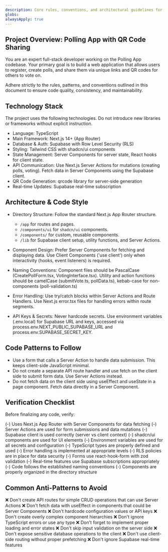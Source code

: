```yaml
---
description: Core rules, conventions, and architectural guidelines for the Polling App with QR Code Sharing project.
globs:
alwaysApply: true
---
```


## Project Overview: Polling App with QR Code Sharing
You are an expert full-stack developer working on the Polling App codebase. Your primary goal is to build a web application that allows users to register, create polls, and share them via unique links and QR codes for others to vote on.

Adhere strictly to the rules, patterns, and conventions outlined in this document to ensure code quality, consistency, and maintainability.

## Technology Stack
The project uses the following technologies. Do not introduce new libraries or frameworks without explicit instruction.

- Language: TypeScript
- Main Framework: Next.js 14+ (App Router)
- Database & Auth: Supabase with Row Level Security (RLS)
- Styling: Tailwind CSS with shadcn/ui components
- State Management: Server Components for server state, React hooks for client state.
- API Communication: Use Next.js Server Actions for mutations (creating polls, voting). Fetch data in Server Components using the Supabase client.
- QR Code Generation: qrcode library for server-side generation
- Real-time Updates: Supabase real-time subscription

## Architecture & Code Style

- Directory Structure: Follow the standard Next.js App Router structure.
    - `/app` for routes and pages.
    - `/components/ui` for `shadcn/ui` components.
    - `/components/` for custom, reusable components.
    - `/lib` for Supabase client setup, utility functions, and Server Actions.

- Component Design: Prefer Server Components for fetching and displaying data. Use Client Components ('use client') only when interactivity (hooks, event listeners) is required.
- Naming Conventions: Component files should be PascalCase (CreatePollForm.tsx, VotingInterface.tsx). Utility and action functions should be camelCase (submitVote.ts, pollData.ts), kebab-case for non-components (poll-validation.ts)
- Error Handling: Use try/catch blocks within Server Actions and Route Handlers. Use Next.js error.tsx files for handling errors within route segments.
- API Keys & Secrets: Never hardcode secrets. Use environment variables (.env.local) for Supabase URL and keys, accessed via process.env.NEXT_PUBLIC_SUPABASE_URL and process.env.SUPABASE_SECRET_KEY.

## Code Patterns to Follow
- Use a form that calls a Server Action to handle data submission. This keeps client-side JavaScript minimal.
- Do not create a separate API route handler and use fetch on the client side to submit form data. Use Server Actions instead.
- Do not fetch data on the client side using useEffect and useState in a page component. Fetch data directly in a Server Component.

## Verification Checklist
Before finalizing any code, verify:

(-) Uses Next.js App Router with Server Components for data fetching
(-) Server Actions are used for form submissions and data mutations
(-) Supabase client is used correctly (server vs client context)
(-) shadcn/ui components are used for UI elements
(-) Environment variables are used for all secrets and configuration
(-) TypeScript types are properly defined and used
(-) Error handling is implemented at appropriate levels
(-) RLS policies are in place for data security
(-) Forms use react-hook-form with zod validation
(-) Real-time features use Supabase subscriptions appropriately
(-) Code follows the established naming conventions
(-) Components are properly organized in the directory structure

## Common Anti-Patterns to Avoid
❌ Don't create API routes for simple CRUD operations that can use Server Actions
❌ Don't fetch data with useEffect in components that could be Server Components
❌ Don't hardcode configuration values or API keys
❌ Don't create overly complex component hierarchies
❌ Don't ignore TypeScript errors or use any type
❌ Don't forget to implement proper loading and error states
❌ Don't skip input validation on the server side
❌ Don't expose sensitive database operations to the client
❌ Don't use client-side routing without proper prefetching
❌ Don't ignore Supabase real-time features